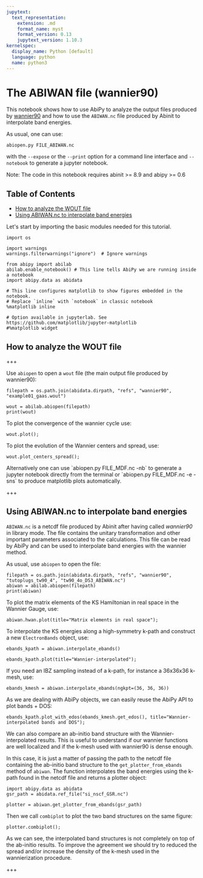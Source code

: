 ```yaml
---
jupytext:
  text_representation:
    extension: .md
    format_name: myst
    format_version: 0.13
    jupytext_version: 1.10.3
kernelspec:
  display_name: Python [default]
  language: python
  name: python3
---
```


# The ABIWAN file (wannier90)

This notebook shows how to use AbiPy to analyze the output files
produced by [wannier90](http://www.wannier.org/) and how to use the `ABIWAN.nc` file
produced by Abinit to interpolate band energies.

As usual, one can use:

    abiopen.py FILE_ABIWAN.nc
    
with the `--expose` or the `--print` option for a command line interface
and `--notebook` to generate a jupyter notebook.

Note: The code in this notebook requires abinit >= 8.9 and abipy >= 0.6


## Table of Contents

- [How to analyze the WOUT file](#How-to-analyze-the-WOUT-file)
- [Using ABIWAN.nc to interpolate band energies](#Using-ABIWAN.nc-to-interpolate-band-energies)

Let's start by importing the basic modules needed for this tutorial.

```{code-cell} ipython3
import os

import warnings 
warnings.filterwarnings("ignore")  # Ignore warnings

from abipy import abilab
abilab.enable_notebook() # This line tells AbiPy we are running inside a notebook
import abipy.data as abidata

# This line configures matplotlib to show figures embedded in the notebook.
# Replace `inline` with `notebook` in classic notebook
%matplotlib inline   

# Option available in jupyterlab. See https://github.com/matplotlib/jupyter-matplotlib
#%matplotlib widget  
```

## How to analyze the WOUT file  

+++

Use `abiopen` to open a `wout` file (the main output file produced by wannier90):

```{code-cell} ipython3
filepath = os.path.join(abidata.dirpath, "refs", "wannier90", "example01_gaas.wout")

wout = abilab.abiopen(filepath)
print(wout)
```

To plot the convergence of the wannier cycle use:

```{code-cell} ipython3
wout.plot();
```

To plot the evolution of the Wannier centers and spread, use:

```{code-cell} ipython3
wout.plot_centers_spread();
```

<div class="alert alert-info" role="alert">
Alternatively one can use `abiopen.py FILE_MDF.nc -nb` to generate a jupyter notebook directly from the terminal
or `abiopen.py FILE_MDF.nc -e -sns` to produce matplotlib plots automatically.
</div>

+++

## Using ABIWAN.nc to interpolate band energies


`ABIWAN.nc` is a netcdf file produced by Abinit after having called *wannier90* in library mode.
The file contains the unitary transformation and other important parameters associated to the calculations.
This file can be read by AbiPy and can be used to interpolate band energies with the wannier method.

As usual, use `abiopen` to open the file:

```{code-cell} ipython3
filepath = os.path.join(abidata.dirpath, "refs", "wannier90", "tutoplugs_tw90_4", "tw90_4o_DS3_ABIWAN.nc")
abiwan = abilab.abiopen(filepath)
print(abiwan)
```

To plot the matrix elements of the KS Hamiltonian in real space in the Wannier Gauge, use:

```{code-cell} ipython3
abiwan.hwan.plot(title="Matrix elements in real space");
```

To interpolate the KS energies along a high-symmetry k-path and construct 
a new `ElectronBands` object, use:

```{code-cell} ipython3
ebands_kpath = abiwan.interpolate_ebands()
```

```{code-cell} ipython3
ebands_kpath.plot(title="Wannier-interpolated");
```

If you need an IBZ sampling instead of a k-path, for instance a 36x36x36 k-mesh, use:

```{code-cell} ipython3
ebands_kmesh = abiwan.interpolate_ebands(ngkpt=(36, 36, 36))
```

As we are dealing with AbiPy objects, we can easily reuse the AbiPy API to plot bands + DOS:

```{code-cell} ipython3
ebands_kpath.plot_with_edos(ebands_kmesh.get_edos(), title="Wannier-interpolated bands and DOS");
```

We can also compare an ab-initio band structure with the Wannier-interpolated results.
This is useful to understand if our wannier functions are well localized and if the 
k-mesh used with wannier90 is dense enough.

In this case, it is just a matter of passing the path to the netcdf file 
containing the ab-initio band structure to the `get_plotter_from_ebands` method of `abiwan`.
The function interpolates the band energies using the k-path found in the netcdf file 
and returns a plotter object:

```{code-cell} ipython3
import abipy.data as abidata
gsr_path = abidata.ref_file("si_nscf_GSR.nc")

plotter = abiwan.get_plotter_from_ebands(gsr_path)
```

Then we call `combiplot` to plot the two band structures on the same figure:

```{code-cell} ipython3
plotter.combiplot();
```

As we can see, the interpolated band structures is not completely on top of the ab-initio
results. To improve the agreement we should try to reduced the spread and/or increase 
the density of the k-mesh used in the wannierization procedure.

+++
